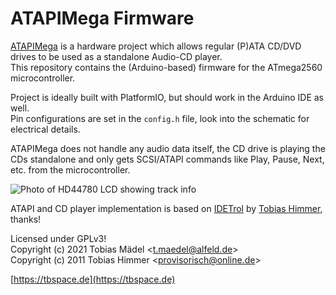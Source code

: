 ATAPIMega Firmware
=======

[ATAPIMega](https://github.com/Manawyrm/ATAPIMega) is a hardware project which allows regular (P)ATA CD/DVD drives to be used as a standalone Audio-CD player.  
This repository contains the (Arduino-based) firmware for the ATmega2560 microcontroller.  

Project is ideally built with PlatformIO, but should work in the Arduino IDE as well.  
Pin configurations are set in the `config.h` file, look into the schematic for electrical details.  

ATAPIMega does not handle any audio data itself, the CD drive is playing the CDs standalone and only gets SCSI/ATAPI commands like Play, Pause, Next, etc. from the microcontroller. 

![Photo of HD44780 LCD showing track info](https://screenshot.tbspace.de/gvkdehsaoix.jpg)

ATAPI and CD player implementation is based on [IDETrol](https://github.com/zwostein/idetrol) by [Tobias Himmer](https://github.com/zwostein), thanks!

Licensed under GPLv3!  
Copyright (c) 2021 Tobias Mädel \<t.maedel@alfeld.de\>  
Copyright (c) 2011 Tobias Himmer \<provisorisch@online.de\>  
  
[https://tbspace.de](https://tbspace.de)